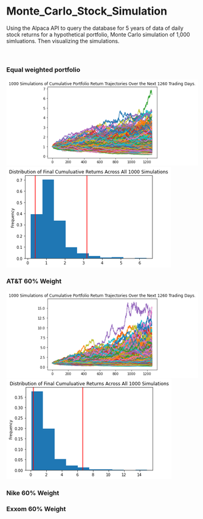 # Monte_Carlo_Stock_Simulation
Using the Alpaca API  to query the database for 5 years of data of daily stock returns for a hypothetical portfolio, Monte Carlo simulation of 1,000 simluations. Then visualizing the simulations.
<br>
<br>
<br>
<div class="begin-examples"></div>

### Equal weighted portfolio

![](Images/MC_fiveyear_sim_plot.png)
![](Images/MC_fiveyear_dist_plot.png)

### AT&T 60% Weight

![](Images/MC_att_fiveyear_sim_plot.png)
![](Images/MC_att_fiveyear_dist_plot.png)

### Nike 60% Weight

### Exxom 60% Weight



<div class="end-examples"></div>